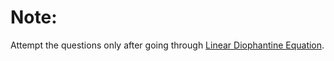 # Note:

Attempt the questions only after going through [Linear Diophantine Equation](https://cp-algorithms.com/algebra/linear-diophantine-equation.html).